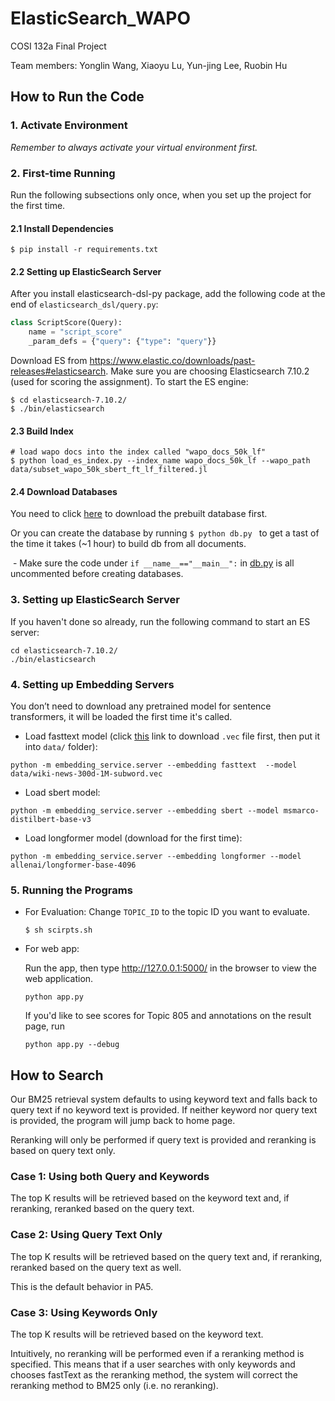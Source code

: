 # ElasticSearch_WAPO
COSI 132a Final Project

Team members: Yonglin Wang,  Xiaoyu Lu, Yun-jing Lee, Ruobin Hu


## How to Run the Code
### 1. Activate Environment
*Remember to always activate your virtual environment first.*

### 2. First-time Running
Run the following subsections only once, when you set up the project for the first time.
#### 2.1 Install Dependencies
```
$ pip install -r requirements.txt
```
#### 2.2 Setting up ElasticSearch Server

After you install elasticsearch-dsl-py package, add the following code at the end of `elasticsearch_dsl/query.py`:
```python
class ScriptScore(Query):
    name = "script_score"
    _param_defs = {"query": {"type": "query"}}
```
Download ES from https://www.elastic.co/downloads/past-releases#elasticsearch. Make sure you are choosing Elasticsearch 7.10.2 (used for scoring the assignment). To start the ES engine:

```shell
$ cd elasticsearch-7.10.2/
$ ./bin/elasticsearch
```

#### 2.3 Build Index

```shell
# load wapo docs into the index called "wapo_docs_50k_lf"
$ python load_es_index.py --index_name wapo_docs_50k_lf --wapo_path data/subset_wapo_50k_sbert_ft_lf_filtered.jl
```

#### 2.4 Download Databases

You need to click [here](https://drive.google.com/uc?export=download&id=1lfXuiI4oMj37p0_hbzS593LoQuy9zoZp) to download the prebuilt database first. 

Or you can create the database by running  `$ python db.py ` to get a tast of the time it takes (~1 hour) to build db from all documents.

​	- Make sure the code under ```if __name__=="__main__":``` in  [db.py](db.py) is all uncommented before creating databases.

### 3. Setting up ElasticSearch Server
If you haven't done so already, run the following command to start an ES server:
```shell script
cd elasticsearch-7.10.2/
./bin/elasticsearch
```

### 4. Setting up Embedding Servers

You don’t need to download any pretrained model for sentence transformers, it will be loaded the first time it's called.

- Load fasttext model (click [this](https://dl.fbaipublicfiles.com/fasttext/vectors-english/wiki-news-300d-1M-subword.vec.zip) link to download `.vec` file first,  then put it into `data/` folder):

```shell script
python -m embedding_service.server --embedding fasttext  --model data/wiki-news-300d-1M-subword.vec
```

- Load sbert model:

```shell script
python -m embedding_service.server --embedding sbert --model msmarco-distilbert-base-v3
```

- Load longformer model (download for the first time):

```shell script
python -m embedding_service.server --embedding longformer --model allenai/longformer-base-4096
```


### 5. Running the Programs

- For Evaluation: 
    Change ```TOPIC_ID``` to the topic ID you want to evaluate.
    ```shell
    $ sh scirpts.sh
    ```

- For web app:

    Run the app, then type http://127.0.0.1:5000/ in the browser to view the web application.
    
    ```shell script
    python app.py 
    ```
    If you'd like to see scores for Topic 805 and annotations on the result page, run
    ```shell script
    python app.py --debug 
    ```

## How to Search
Our BM25 retrieval system defaults to using keyword text and falls back to query text if no keyword text is provided. If neither keyword nor query text is provided, the program will jump back to home page.

Reranking will only be performed if query text is provided and reranking is based on query text only. 
### Case 1: Using both Query and Keywords
The top K results will be retrieved based on the keyword text and, if reranking, reranked based on the query text.
### Case 2: Using Query Text Only
The top K results will be retrieved based on the query text and, if reranking, reranked based on the query text as well.

This is the default behavior in PA5. 
### Case 3: Using Keywords Only
The top K results will be retrieved based on the keyword text. 

Intuitively, no reranking will be performed even if a reranking method is specified. This means that if a user searches with only keywords and chooses fastText as the reranking method, the system will correct the reranking method to BM25 only (i.e. no reranking). 

